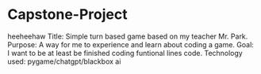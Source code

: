 # Capstone-Project
heeheehaw
Title: Simple turn based game based on my teacher Mr. Park. 
Purpose: A way for me to experience and learn about coding a game. 
Goal: I want to be at least be finished coding funtional lines code. 
Technology used: pygame/chatgpt/blackbox ai
